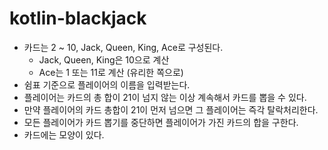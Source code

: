 # kotlin-blackjack

- 카드는 2 ~ 10, Jack, Queen, King, Ace로 구성된다.
  - Jack, Queen, King은 10으로 계산
  - Ace는 1 또는 11로 계산 (유리한 쪽으로)
- 쉼표 기준으로 플레이어의 이름을 입력받는다.
- 플레이어는 카드의 총 합이 21이 넘지 않는 이상 계속해서 카드를 뽑을 수 있다.
- 만약 플레이어의 카드 총합이 21이 먼저 넘으면 그 플레이어는 즉각 탈락처리한다.
- 모든 플레이어가 카드 뽑기를 중단하면 플레이어가 가진 카드의 합을 구한다.
- 카드에는 모양이 있다.
